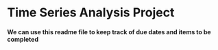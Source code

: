 # Time Series Analysis Project

#### We can use this readme file to keep track of due dates and items to be completed
